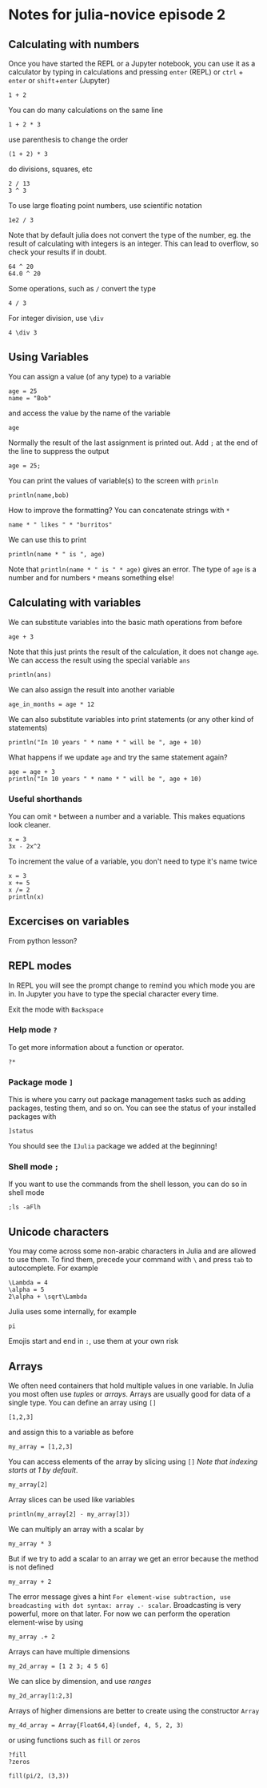 # Notes for julia-novice episode 2

## Calculating with numbers

Once you have started the REPL or a Jupyter notebook, you can use it as a calculator by typing in calculations and pressing `enter` (REPL) or `ctrl` + `enter` or `shift`+`enter` (Jupyter)

```julia-repl=
1 + 2
```
You can do many calculations on the same line
```julia-repl=
1 + 2 * 3
```
use parenthesis to change the order
```julia-repl=
(1 + 2) * 3
```
do divisions, squares, etc
```julia-repl=
2 / 13
3 ^ 3
```
To use large floating point numbers, use scientific notation
```julia-repl=
1e2 / 3
```
Note that by default julia does not convert the type of the number, eg. the result of calculating with integers is an integer. This can lead to overflow, so check your results if in doubt.
```julia-repl=
64 ^ 20
64.0 ^ 20
```
Some operations, such as `/` convert the type
```
4 / 3
```
For integer division, use `\div` 
```
4 \div 3
```

## Using Variables

You can assign a value (of any type) to a variable
```julia-repl=
age = 25
name = "Bob"
```
and access the value by the name of the variable
```julia-repl=
age
```
Normally the result of the last assignment is printed out. Add `;` at the end of the line to suppress the output
```julia-repl=
age = 25;
```
You can print the values of variable(s) to the screen with `prinln`
```julia-repl=
println(name,bob)
```
How to improve the formatting? You can concatenate strings with `*`
```julia-repl=
name * " likes " * "burritos"
```
We can use this to print
```julia-repl=
println(name * " is ", age)
```
Note that `println(name * " is " * age)` gives an error. The type of `age` is a number and for numbers `*` means something else!

## Calculating with variables

We can substitute variables into the basic math operations from before
```julia-repl=
age + 3
```
Note that this just prints the result of the calculation, it does not change `age`. We can access the result using the special variable `ans`
```julia-repl=
println(ans)
```
We can also assign the result into another variable
```julia-repl=
age_in_months = age * 12
```
We can also substitute variables into print statements (or any other kind of statements)
```julia-repl=
println("In 10 years " * name * " will be ", age + 10)
```
What happens if we update `age` and try the same statement again?
```julia-repl=
age = age + 3
println("In 10 years " * name * " will be ", age + 10)
```
### Useful shorthands

You can omit `*` between a number and a variable. This makes equations look cleaner.

```julia-repl=
x = 3
3x - 2x^2
```

To increment the value of a variable, you don't need to type it's name twice

```julia-repl=
x = 3
x += 5
x /= 2
println(x)
```

## Excercises on variables

From python lesson?

## REPL modes

In REPL you will see the prompt change to remind you which mode you are in. In Jupyter you have to type the special character every time.

Exit the mode with `Backspace`

### Help mode `?`

To get more information about a function or operator.

```julia-repl=
?*
```

### Package mode `]`

This is where you carry out package management tasks such as adding packages, testing them, and so on. You can see the status of your installed packages with

```julia-repl=
]status
```

You should see the `IJulia` package we added at the beginning!

### Shell mode `;`

If you want to use the commands from the shell lesson, you can do so in shell mode

```julia-repl=
;ls -aFlh
```

## Unicode characters

You may come across some non-arabic characters in Julia and are allowed to use them. To find them, precede your command with `\` and press `tab` to autocomplete. For example

```julia-repl=
\Lambda = 4
\alpha = 5
2\alpha + \sqrt\Lambda
```

Julia uses some internally, for example

```julia-repl=
pi
```

Emojis start and end in `:`, use them at your own risk

## Arrays

We often need containers that hold multiple values in one variable. In Julia you most often use *tuples* or *arrays*. Arrays are usually good for data of a single type. You can define an array using `[]`
```julia-repl=
[1,2,3]
```
and assign this to a variable as before
```julia-repl=
my_array = [1,2,3]
```
You can access elements of the array by slicing using `[]` *Note that indexing starts at 1 by default*.
```julia-repl=
my_array[2]
```
Array slices can be used like variables
```julia-repl=
println(my_array[2] - my_array[3])
```
We can multiply an array with a scalar by
```julia-repl=
my_array * 3
```
But if we try to add a scalar to an array we get an error because the method is not defined
```julia-repl=
my_array + 2
```
The error message gives a hint `For element-wise subtraction, use broadcasting with dot syntax: array .- scalar`. Broadcasting is very powerful, more on that later. For now we can perform the operation element-wise by using
```julia-repl=
my_array .+ 2
```
Arrays can have multiple dimensions
```julia-repl=
my_2d_array = [1 2 3; 4 5 6]
```
We can slice by dimension, and use *ranges*
```julia-repl=
my_2d_array[1:2,3]
```
Arrays of higher dimensions are better to create using the constructor `Array`
```julia-repl=
my_4d_array = Array{Float64,4}(undef, 4, 5, 2, 3)
```
or using functions such as `fill` or `zeros`
```julia-repl=
?fill
?zeros
```
```julia-repl=
fill(pi/2, (3,3))
```